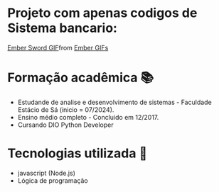 
# Projeto com apenas codigos de Sistema bancario:

<div class="tenor-gif-embed" data-postid="16663374" data-share-method="host" data-aspect-ratio="1" data-width="100%"><a href="https://tenor.com/view/ember-sword-embersword-rpg-mmo-gif-16663374">Ember Sword GIF</a>from <a href="https://tenor.com/search/ember-gifs">Ember GIFs</a></div> <script type="text/javascript" async src="https://tenor.com/embed.js"></script>

# Formação acadêmica 📚
- Estudande de analise e desenvolvimento de sistemas - Faculdade Estácio de Sá (inicio = 07/2024).
- Ensino médio completo - Concluido em  12/2017.
- Cursando DIO Python Developer 

# Tecnologias utilizada 🧰
- javascript (Node.js)
- Lógica de programação

